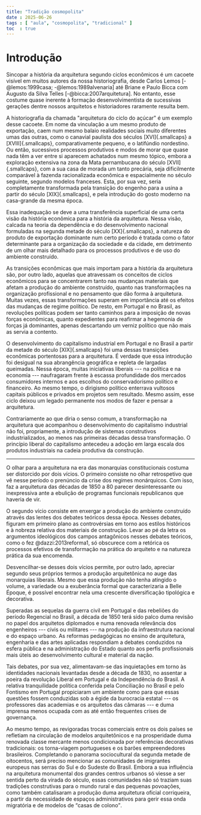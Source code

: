 ```yaml
---
title: "Tradição cosmopolita"
date : 2025-06-26
tags : [ "aula", "cosmopolita", "tradicional" ]
toc  : true
---
```


# Introdução #

Sincopar a história da arquitetura segundo ciclos econômicos é um
cacoete visível em muitos autores da nossa historiografia, desde
Carlos Lemos [-@lemos:1999casa; -@lemos:1989alvenaria] até Briane
e Paulo Bicca com Augusto da Silva Telles [-@bicca:2007arquitetura].
No entanto, esse costume quase inerente à formação desenvolvimentista de
sucessivas gerações dentre nossos arquitetos e historiadores raramente
resulta bem.

A historiografia da chamada "arquitetura do ciclo do açúcar"
é um exemplo desse cacoete.
Em nome da vinculação a um mesmo produto de exportação, caem num mesmo
balaio realidades sociais muito diferentes umas das outras, como
o canavial paulista dos séculos [XVI]{.smallcaps} a [XVIII]{.smallcaps},
comparativamente pequeno, e o latifúndio nordestino.
Ou então, sucessivos processos produtivos e modos de morar que quase
nada têm a ver entre si aparecem achatados num mesmo tópico, embora
a exploração extensiva na zona da Mata pernambucana do século
[XVII]{.smallcaps}, com a sua casa de morada um tanto precária, seja
dificilmente comparável à fazenda racionalizada econômica e
espacialmente no século seguinte, segundo modelos franceses.
Esta, por sua vez, seria completamente transformada pela transição do
engenho para a usina a partir do século [XIX]{.smallcaps}, e pela
introdução do gosto moderno na casa-grande da mesma época.

Essa inadequação se deve a uma transferência superficial de uma certa
visão da história econômica para a história da arquitetura.
Nessa visão, calcada na teoria da dependência e do desenvolvimento
nacional formuladas na segunda metade do século [XX]{.smallcaps},
a natureza do produto de exportação dominante num certo período
é tratada como o fator determinante para a organização da sociedade e
da cidade, em detrimento de um olhar mais detalhado para os processos
produtivos e de uso do ambiente construído.

As transições econômicas que mais importam para a história da
arquitetura são, por outro lado, aquelas que atravessam os conceitos de
ciclos econômicos para se concentrarem tanto nas mudanças materiais que
afetam a produção do ambiente construído, quanto nas transformações na
organização profissional e no pensamento que dão forma à arquitetura.
Muitas vezes, essas transformações superam em importância até os efeitos
das mudanças de regime político.
De resto, em Portugal e no Brasil, as revoluções políticas podem ser
tanto caminhos para a imposição de novas forças econômicas, quanto
expedientes para reafirmar a hegemonia de forças já dominantes, apenas
descartando um verniz político que não mais as servia a contento.

O desenvolvimento do capitalismo industrial em Portugal e no Brasil
a partir da metade do século [XIX]{.smallcaps} foi
uma dessas transições econômicas portentosas para a arquitetura.
É verdade que essa introdução foi desigual
na sua abrangência geográfica e repleta de largadas queimadas.
Nessa época, muitas iniciativas liberais
--- na política e na economia --- naufragaram frente à
escassa profundidade dos mercados consumidores internos
e aos escolhos do conservadorismo político e financeiro.
Ao mesmo tempo, o dirigismo político enterrava vultosos capitais
públicos e privados em projetos sem resultado.
Mesmo assim, esse ciclo deixou um legado permanente
nos modos de fazer e pensar a arquitetura.

Contrariamente ao que diria o senso comum,
a transformação na arquitetura que acompanhou
o desenvolvimento do capitalismo industrial não foi, propriamente,
a introdução de sistemas construtivos industrializados,
ao menos nas primeiras décadas dessa transformação.
O princípio liberal do capitalismo antecedeu
a adoção em larga escala dos produtos industriais
na cadeia produtiva da construção.

* * * * * * * * * * * * * * * * * * * * * * * * * * * * * * * * * * * *

O olhar para a arquitetura na era das monarquias constitucionais
costuma ser distorcido por dois vícios.
O primeiro consiste no olhar retrospetivo
que vê nesse período o prenúncio da crise dos regimes monárquicos.
Com isso, faz a arquitetura das décadas de 1850 a 80 parecer
desinteressante ou inexpressiva ante a ebulição de
programas funcionais republicanos que haveria de vir.

O segundo vício consiste em enxergar a produção do ambiente construído
através das lentes dos debates teóricos dessa época.
Nesses debates, figuram em primeiro plano as controvérsias em torno
aos estilos históricos e à nobreza relativa dos materiais de construção.
Levar ao pé da letra os argumentos ideológicos dos campos antagônicos
nesses debates teóricos, como o fez @dazzi:2013reforma1,
só obscurece com a retórica os processos efetivos de transformação
na prática do arquiteto e na natureza prática da sua encomenda.

Desvencilhar-se desses dois vícios permite, por outro lado,
apreciar segundo seus próprios termos
a produção arquitetônica no auge das monarquias liberais.
Mesmo que essa produção não tenha atingido o volume, a variedade ou
a exuberância formal que caracterizaria a Belle Époque,
é possível encontrar nela uma crescente diversificação
tipológica e decorativa.

Superadas as sequelas da guerra civil em Portugal e
das rebeliões do período Regencial no Brasil,
a década de 1850 terá sido palco duma revisão no papel
dos arquitetos diplomados e numa renovada relevância dos engenheiros
--- civis ou militares --- na produção da infraestrutura nacional
e do espaço urbano.
As reformas pedagógicas no ensino de arquitetura, engenharia e das
artes aplicadas respondiam a debates conduzidos na esfera pública e
na administração do Estado quanto aos perfis profissionais mais úteis
ao desenvolvimento cultural e material da nação.

Tais debates, por sua vez, alimentavam-se das inquietações em torno às
identidades nacionais levantadas desde a década de 1830,
no assentar a poeira da revolução Liberal em Portugal e da
Independência do Brasil.
A relativa tranquilidade política conferida pela Conciliação no Brasil
e pelo Fontismo em Portugal propiciaram um ambiente como para que
essas questões fossem conduzidas sob a égide da burocracia estatal
--- os professores das academias e os arquitetos das câmaras ---
e duma imprensa menos ocupada com as até então frequentes crises de
governança.

Ao mesmo tempo, as revigoradas trocas comerciais entre os dois países
se refletiam na circulação de modelos arquitetônicos e
na prosperidade duma renovada classe mercante menos condicionada por
referências decorativas tradicionais:
os torna-viagem portugueses e os barões empreendedores brasileiros.
Completando o panorama sociocultural da segunda metade de oitocentos,
será preciso mencionar as comunidades de imigrantes europeus
nas serras do Sul e do Sudeste do Brasil.
Embora a sua influência na arquitetura monumental dos grandes centros
urbanos só viesse a ser sentida perto da virada do século,
essas comunidades não só traziam suas tradições construtivas para
o mundo rural e das pequenas povoações, como também
catalisaram a produção duma arquitetura oficial corriqueira,
a partir da necessidade de espaços administrativos para gerir essa
onda migratória e de modelos de <q>casas de colono</q>.

